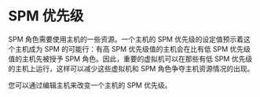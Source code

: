 # SPM 优先级

SPM 角色需要使用主机的一些资源。一个主机的 SPM 优先级的设定值预示着这个主机成为 SPM 的可能行：有高 SPM 优先级值的主机会在比有低 SPM 优先级值的主机先被授予 SPM 角色。因此，重要的虚拟机可以在那些有低 SPM 优先级的主机上运行，这样可以减少这些虚拟机和 SPM 角色争夺主机资源情况的出现。

您可以通过编辑主机来改变一个主机的 SPM 优先级。
